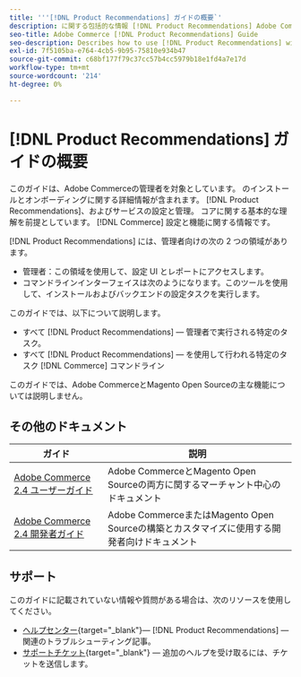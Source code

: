 ```yaml
---
title: '''[!DNL Product Recommendations] ガイドの概要`'
description: に関する包括的な情報 [!DNL Product Recommendations] Adobe Commerce管理者向け（インストールとオンボーディングを含む）
seo-title: Adobe Commerce [!DNL Product Recommendations] Guide
seo-description: Describes how to use [!DNL Product Recommendations] with Adobe Commerce.
exl-id: 7f5105ba-e764-4cb5-9b95-75810e934b47
source-git-commit: c68bf177f79c37cc57b4cc5979b18e1fd4a7e17d
workflow-type: tm+mt
source-wordcount: '214'
ht-degree: 0%

---
```


# [!DNL Product Recommendations] ガイドの概要

このガイドは、Adobe Commerceの管理者を対象としています。 のインストールとオンボーディングに関する詳細情報が含まれます。 [!DNL Product Recommendations]、およびサービスの設定と管理。 コアに関する基本的な理解を前提としています。 [!DNL Commerce] 設定と機能に関する情報です。

[!DNL Product Recommendations] には、管理者向けの次の 2 つの領域があります。

* 管理者：この領域を使用して、設定 UI とレポートにアクセスします。
* コマンドラインインターフェイスは次のようになります。このツールを使用して、インストールおよびバックエンドの設定タスクを実行します。

このガイドでは、以下について説明します。

* すべて [!DNL Product Recommendations] — 管理者で実行される特定のタスク。
* すべて [!DNL Product Recommendations] — を使用して行われる特定のタスク [!DNL Commerce] コマンドライン

このガイドでは、Adobe CommerceとMagento Open Sourceの主な機能については説明しません。

## その他のドキュメント

| ガイド | 説明 |
|------ | ----------- |
| [Adobe Commerce 2.4 ユーザーガイド](https://experienceleague.adobe.com/docs/commerce.html) | Adobe CommerceとMagento Open Sourceの両方に関するマーチャント中心のドキュメント |
| [Adobe Commerce 2.4 開発者ガイド](https://developer.adobe.com/commerce/docs) | Adobe CommerceまたはMagento Open Sourceの構築とカスタマイズに使用する開発者向けドキュメント |

## サポート

このガイドに記載されていない情報や質問がある場合は、次のリソースを使用してください。

* [ヘルプセンター](https://experienceleague.adobe.com/docs/commerce-knowledge-base/kb/help-center-guide/magento-help-center-user-guide.html#submit-tickets){target="_blank"}— [!DNL Product Recommendations] — 関連のトラブルシューティング記事。
* [サポートチケット](https://experienceleague.adobe.com/docs/commerce-knowledge-base/kb/help-center-guide/magento-help-center-user-guide.html#submit-ticket){target="_blank"} — 追加のヘルプを受け取るには、チケットを送信します。

